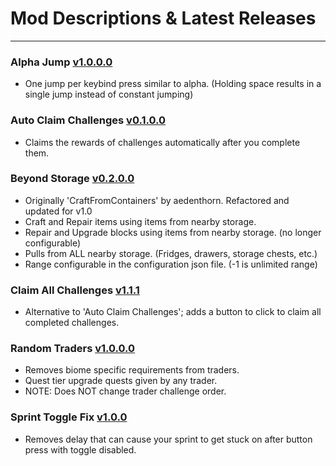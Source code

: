 # Mod Descriptions & Latest Releases

---
### Alpha Jump [v1.0.0.0](https://github.com/unv-annihilator/7D2D_Mods/releases/tag/AlphaJump_v1.0.0.0)
- One jump per keybind press similar to alpha. (Holding space results in a single jump instead of constant jumping)

### Auto Claim Challenges [v0.1.0.0](https://github.com/unv-annihilator/7D2D_Mods/releases/tag/AutoClaimChallenges_v0.1.0.0)
- Claims the rewards of challenges automatically after you complete them.

### Beyond Storage [v0.2.0.0](https://github.com/unv-annihilator/7D2D_Mods/releases/tag/BeyondStorage_v0.2.0.0)
- Originally 'CraftFromContainers' by aedenthorn. Refactored and updated for v1.0
- Craft and Repair items using items from nearby storage.
- Repair and Upgrade blocks using items from nearby storage. (no longer configurable)
- Pulls from ALL nearby storage. (Fridges, drawers, storage chests, etc.)
- Range configurable in the configuration json file. (-1 is unlimited range)

### Claim All Challenges [v1.1.1](https://github.com/unv-annihilator/7D2D_Mods/releases/tag/ClaimAllChallenges_v1.1.1-exp.1.0%2B313)
- Alternative to 'Auto Claim Challenges'; adds a button to click to claim all completed challenges.

### Random Traders [v1.0.0.0](https://github.com/unv-annihilator/7D2D_Mods/releases/tag/RandomTraders_v1.0.0.0)
- Removes biome specific requirements from traders.
- Quest tier upgrade quests given by any trader.
- NOTE: Does NOT change trader challenge order.

### Sprint Toggle Fix [v1.0.0](https://github.com/unv-annihilator/7D2D_Mods/releases/tag/SprintToggleFix_v1.0.0-exp.1.0%2B313)
- Removes delay that can cause your sprint to get stuck on after button press with toggle disabled.
